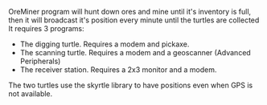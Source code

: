 OreMiner program will hunt down ores and mine until it's inventory is full, then it will broadcast it's position every minute until the turtles are collected
It requires 3 programs:
* The digging turtle. Requires a modem and pickaxe.
* The scanning turtle. Requires a modem and a geoscanner (Advanced Peripherals)
* The receiver station. Requires a 2x3 monitor and a modem.

The two turtles use the skyrtle library to have positions even when GPS is not available.